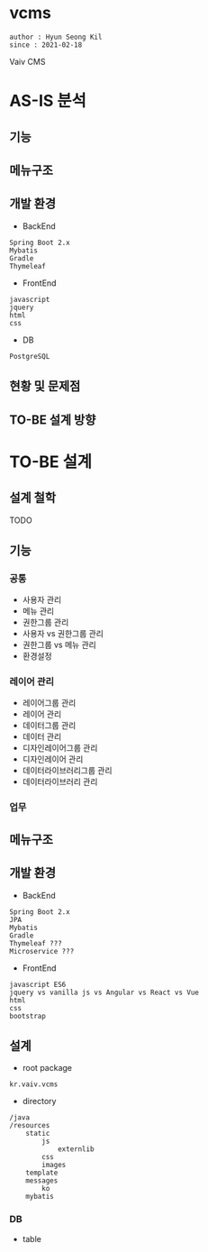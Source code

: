 # vcms
```
author : Hyun Seong Kil
since : 2021-02-18
```
Vaiv CMS


# AS-IS 분석
## 기능
## 메뉴구조
## 개발 환경
* BackEnd
```
Spring Boot 2.x
Mybatis
Gradle	
Thymeleaf
```
* FrontEnd
```
javascript
jquery
html
css		
```
* DB 
```
PostgreSQL
```

## 현황 및 문제점
## TO-BE 설계 방향



# TO-BE 설계
## 설계 철학
TODO

## 기능
### 공통
* 사용자 관리
* 메뉴 관리
* 권한그룹 관리
* 사용자 vs 권한그룹 관리
* 권한그룹 vs 메뉴 관리
* 환경설정
### 레이어 관리
* 레이어그룹 관리
* 레이어 관리
* 데이터그룹 관리
* 데이터 관리
* 디자인레이어그룹 관리
* 디자인레이어 관리
* 데이터라이브러리그룹 관리
* 데이터라이브러리 관리
### 업무

## 메뉴구조
## 개발 환경
* BackEnd
```
Spring Boot 2.x
JPA
Mybatis
Gradle
Thymeleaf ???
Microservice ???
```
* FrontEnd
```
javascript ES6
jquery vs vanilla js vs Angular vs React vs Vue
html
css
bootstrap
```
## 설계
* root package 
```
kr.vaiv.vcms
```

* directory
```
/java
/resources
	static
		js
			externlib
		css
		images
	template
	messages
		ko
	mybatis
```

### DB
* table
```
```
